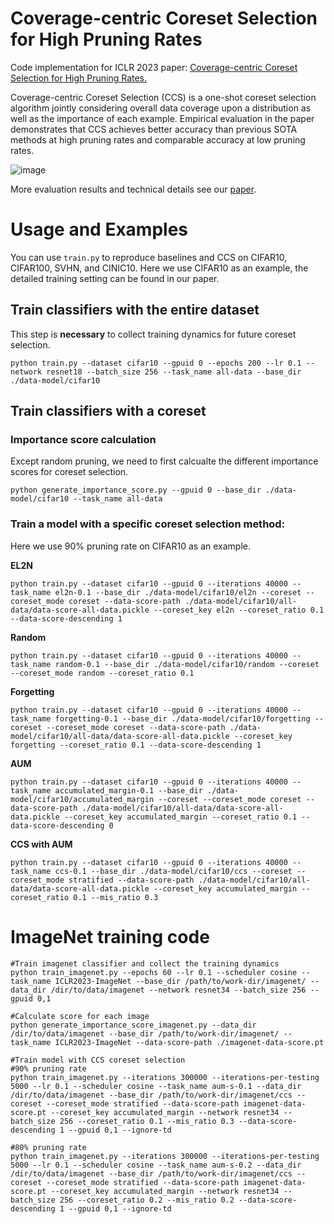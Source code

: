 # Coverage-centric Coreset Selection for High Pruning Rates

Code implementation for ICLR 2023 paper: [Coverage-centric Coreset Selection for High Pruning Rates.](https://openreview.net/forum?id=QwKvL6wC8Yi)

Coverage-centric Coreset Selection (CCS) is a one-shot coreset selection algorithm jointly considering overall data coverage upon a distribution as well as the importance of each example.
Empirical evaluation in the paper demonstrates that CCS achieves  better accuracy than previous SOTA methods at high pruning rates and comparable accuracy at low pruning rates.

<img src="./figs/github-performance.png" alt="image"></img>

More evaluation results and technical details see our [paper](https://arxiv.org/abs/2210.15809).

# Usage and Examples

You can use `train.py` to reproduce baselines and CCS on CIFAR10, CIFAR100, SVHN, and CINIC10. Here we use CIFAR10 as an example, the detailed training setting can be found in our paper.

## Train classifiers with the entire dataset
This step is **necessary** to collect training dynamics for future coreset selection.
```
python train.py --dataset cifar10 --gpuid 0 --epochs 200 --lr 0.1 --network resnet18 --batch_size 256 --task_name all-data --base_dir ./data-model/cifar10
```

## Train classifiers with a coreset

### Importance score calculation
Except random pruning, we need to first calcualte the different importance scores for coreset selection.

```
python generate_importance_score.py --gpuid 0 --base_dir ./data-model/cifar10 --task_name all-data
```

### Train a model with a specific coreset selection method:
Here we use 90% pruning rate on CIFAR10 as an example.

**EL2N**
```
python train.py --dataset cifar10 --gpuid 0 --iterations 40000 --task_name el2n-0.1 --base_dir ./data-model/cifar10/el2n --coreset --coreset_mode coreset --data-score-path ./data-model/cifar10/all-data/data-score-all-data.pickle --coreset_key el2n --coreset_ratio 0.1 --data-score-descending 1
```


**Random**
```
python train.py --dataset cifar10 --gpuid 0 --iterations 40000 --task_name random-0.1 --base_dir ./data-model/cifar10/random --coreset --coreset_mode random --coreset_ratio 0.1
```

**Forgetting**
```
python train.py --dataset cifar10 --gpuid 0 --iterations 40000 --task_name forgetting-0.1 --base_dir ./data-model/cifar10/forgetting --coreset --coreset_mode coreset --data-score-path ./data-model/cifar10/all-data/data-score-all-data.pickle --coreset_key forgetting --coreset_ratio 0.1 --data-score-descending 1
```

**AUM**
```
python train.py --dataset cifar10 --gpuid 0 --iterations 40000 --task_name accumulated_margin-0.1 --base_dir ./data-model/cifar10/accumulated_margin --coreset --coreset_mode coreset --data-score-path ./data-model/cifar10/all-data/data-score-all-data.pickle --coreset_key accumulated_margin --coreset_ratio 0.1 --data-score-descending 0
```

**CCS with AUM**
```
python train.py --dataset cifar10 --gpuid 0 --iterations 40000 --task_name ccs-0.1 --base_dir ./data-model/cifar10/ccs --coreset --coreset_mode stratified --data-score-path ./data-model/cifar10/all-data/data-score-all-data.pickle --coreset_key accumulated_margin --coreset_ratio 0.1 --mis_ratio 0.3
```


# ImageNet training code
```
#Train imagenet classifier and collect the training dynamics
python train_imagenet.py --epochs 60 --lr 0.1 --scheduler cosine --task_name ICLR2023-ImageNet --base_dir /path/to/work-dir/imagenet/ --data_dir /dir/to/data/imagenet --network resnet34 --batch_size 256 --gpuid 0,1

#Calculate score for each image
python generate_importance_score_imagenet.py --data_dir /dir/to/data/imagenet --base_dir /path/to/work-dir/imagenet/ --task_name ICLR2023-ImageNet --data-score-path ./imagenet-data-score.pt

#Train model with CCS coreset selection
#90% pruning rate
python train_imagenet.py --iterations 300000 --iterations-per-testing 5000 --lr 0.1 --scheduler cosine --task_name aum-s-0.1 --data_dir /dir/to/data/imagenet --base_dir /path/to/work-dir/imagenet/ccs --coreset --coreset_mode stratified --data-score-path imagenet-data-score.pt --coreset_key accumulated_margin --network resnet34 --batch_size 256 --coreset_ratio 0.1 --mis_ratio 0.3 --data-score-descending 1 --gpuid 0,1 --ignore-td

#80% pruning rate
python train_imagenet.py --iterations 300000 --iterations-per-testing 5000 --lr 0.1 --scheduler cosine --task_name aum-s-0.2 --data_dir /dir/to/data/imagenet --base_dir /path/to/work-dir/imagenet/ccs --coreset --coreset_mode stratified --data-score-path imagenet-data-score.pt --coreset_key accumulated_margin --network resnet34 --batch_size 256 --coreset_ratio 0.2 --mis_ratio 0.2 --data-score-descending 1 --gpuid 0,1 --ignore-td
```